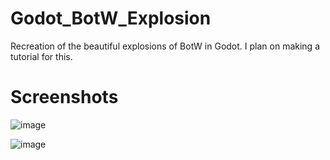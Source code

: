 # Godot_BotW_Explosion
Recreation of the beautiful explosions of BotW in Godot. I plan on making a tutorial for this.

<h1>Screenshots</h1>

![image](https://user-images.githubusercontent.com/81257780/124431622-a002f480-dd81-11eb-859f-8d80c1b3e26d.png)

![image](https://user-images.githubusercontent.com/81257780/124431696-bf9a1d00-dd81-11eb-8c03-093d6d3aea54.png)

